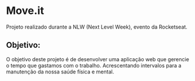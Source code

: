 # Move.it
Projeto realizado durante a NLW (Next Level Week), evento da Rocketseat.
## Objetivo:
O objetivo deste projeto é de desenvolver uma aplicação web que gerencie o tempo que gastamos com o trabalho. Acrescentando intervalos para a manutenção da nossa saúde física e mental.
